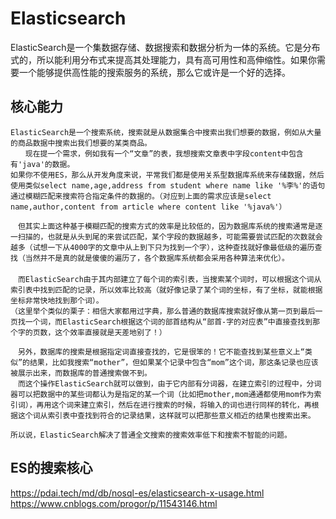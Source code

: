 # Elasticsearch

ElasticSearch是一个集数据存储、数据搜索和数据分析为一体的系统。它是分布式的，所以能利用分布式来提高其处理能力，具有高可用性和高伸缩性。如果你需要一个能够提供高性能的搜索服务的系统，那么它或许是一个好的选择。

## 核心能力



    ElasticSearch是一个搜索系统，搜索就是从数据集合中搜索出我们想要的数据，例如从大量的商品数据中搜索出我们想要的某类商品。
    　　现在提一个需求，例如我有一个“文章”的表，我想搜索文章表中字段content中包含有'java'的数据。
    如果你不使用ES，那么从开发角度来说，平常我们都是使用关系型数据库系统来存储数据，然后使用类似select name,age,address from student where name like '%李%'的语句通过模糊匹配来搜索符合指定条件的数据的。（对应到上面的需求应该是select name,author,content from article where content like '%java%'）

    　但其实上面这种基于模糊匹配的搜索方式的效率是比较低的，因为数据库系统的搜索通常是逐一扫描的，也就是从头到尾的来尝试匹配，某个字段的数据越多，可能需要尝试匹配的次数就会越多（试想一下从4000字的文章中从上到下只为找到一个字），这种查找就好像最低级的遍历查找（当然并不是真的就是傻傻的遍历了，各个数据库系统都会采用各种算法来优化）。
    　
    　而ElasticSearch由于其内部建立了每个词的索引表，当搜索某个词时，可以根据这个词从索引表中找到匹配的记录，所以效率比较高（就好像记录了某个词的坐标，有了坐标，就能根据坐标非常快地找到那个词）。
    （这里举个类似的栗子：相信大家都用过字典，那么普通的数据库搜索就好像从第一页到最后一页找一个词，而ElasticSearch根据这个词的部首结构从“部首-字的对应表”中直接查找到那个字的页数，这个效率直接就是天差地别了！）

    　另外，数据库的搜索是根据指定词直接查找的，它是很笨的！它不能查找到某些意义上“类似”的结果，比如我搜索“mother”，但如果某个记录中包含“mom”这个词，那这条记录也应该被展示出来，而数据库的普通搜索做不到。
    　而这个操作ElasticSearch就可以做到，由于它内部有分词器，在建立索引的过程中，分词器可以把数据中的某些词都认为是指定的某一个词（比如把mother,mom通通都使用mom作为索引词），再用这个词来建立索引，然后在进行搜索的时候，将输入的词也进行同样的转化，再根据这个词从索引表中查找到符合的记录结果，这样就可以把那些意义相近的结果也搜索出来。

    所以说，ElasticSearch解决了普通全文搜索的搜索效率低下和搜索不智能的问题。

## ES的搜索核心



https://pdai.tech/md/db/nosql-es/elasticsearch-x-usage.html
https://www.cnblogs.com/progor/p/11543146.html